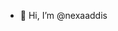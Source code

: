 - 👋 Hi, I’m @nexaaddis
<!---
nexaaddis/nexaaddis is a ✨ special ✨ repository because its `README.md` (this file) appears on your GitHub profile.
You can click the Preview link to take a look at your changes.
--->
